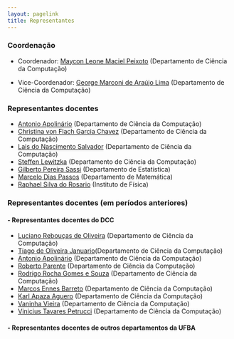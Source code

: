 ```yaml
---
layout: pagelink
title: Representantes
---
```


### **Coordenação**

* Coordenador: [Maycon Leone Maciel Peixoto][prof15] (Departamento de Ciência da Computação)

* Vice-Coordenador: [George Marconi de Araújo Lima][prof6] (Departamento de Ciência da Computação)


### **Representantes docentes**

* [Antonio Apolinário][prof3] (Departamento de Ciência da Computação)
* [Christina von Flach Garcia Chavez][prof7] (Departamento de Ciência da Computação)
* [Lais do Nascimento Salvador][prof8] (Departamento de Ciência da Computação)
* [Steffen Lewitzka][prof9] (Departamento de Ciência da Computação)
* [Gilberto Pereira Sassi][dest1] (Departamento de Estatística)
* [Marcelo Dias Passos][depmat1] (Departamento de Matemática)
* [Raphael Silva do Rosario][fisica1] (Instituto de Física)


<!--
#### **Coordenação (Setembro 2020-Março 2021)**
* Coordenador: [Christina von Flach Garcia Chavez][prof7]
* Vice-Coordenador: [George Marconi de Araújo Lima][prof6]
#### **Coordenação (2019-Setembro 2020)**
* Coordenador: [Tiago de Oliveira Januário][prof2]
* Vice-Coordenador: [Rodrigo Rocha Gomes e Souza][prof5]
<br>
-->

### **Representantes docentes (em períodos anteriores)**

#### **- Representantes docentes do DCC**

* [Luciano Rebouças de Oliveira][prof1] (Departamento de Ciência da Computação)
* [Tiago de Oliveira Januario][prof2](Departamento de Ciência da Computação)
* [Antonio Apolinário][prof3] (Departamento de Ciência da Computação)
* [Roberto Parente][prof4] (Departamento de Ciência da Computação)
* [Rodrigo Rocha Gomes e Souza][prof5] (Departamento de Ciência da Computação)
* [Marcos Ennes Barreto][prof10] (Departamento de Ciência da Computação)
* [Karl Apaza Aguero][prof11] (Departamento de Ciência da Computação)
* [Vaninha Vieira][prof12] (Departamento de Ciência da Computação)
* [Vinicius Tavares Petrucci][prof14] (Departamento de Ciência da Computação)

#### **- Representantes docentes de outros departamentos da UFBA**

<!-- Computação -->

[prof1]:https://wiki.dcc.ufba.br/DCC/ProfLucianoReboucas
[prof2]:https://wiki.dcc.ufba.br/DCC/ProfTiagoJanuario
[prof3]:https://computacao.ufba.br/pt-br/antonio-lopes-apolinario-junior
[prof4]:https://wiki.dcc.ufba.br/DCC/ProfRobertoParente
[prof5]:https://wiki.dcc.ufba.br/DCC/ProfRodrigoRocha
[prof6]:https://computacao.ufba.br/pt-br/george-marconi-de-araujo-lima
[prof7]:https://computacao.ufba.br/pt-br/christina-von-flach-garcia-chavez
[prof8]:https://computacao.ufba.br/pt-br/lais-do-nascimento-salvador
[prof9]:https://computacao.ufba.br/pt-br/steffen-lewitzka
[prof10]:https://wiki.dcc.ufba.br/DCC/ProfMarcosBarreto
[prof11]:https://wiki.dcc.ufba.br/DCC/ProfKarlApazaAguero
[prof12]:https://wiki.dcc.ufba.br/DCC/ProfVaninhaVieira
[prof14]:https://wiki.dcc.ufba.br/DCC/ProfViniciusPetrucci
[prof15]:https://computacao.ufba.br/pt-br/maycon-leone-maciel-peixoto


<!-- outros Departamentos -->

[depmat1]:http://www.dmat.ufba.br/docentes/marcelo-dias-passos
[dest1]:https://est.ufba.br/pt-br/gilberto-pereira-sassi
[fisica1]:http://www.fis.ufba.br/raphael-silva-do-rosario
